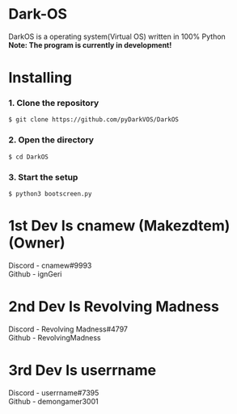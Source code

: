 
# Dark-OS
DarkOS is a operating system(Virtual OS) written in 100% Python   
**Note: The program is currently in development!**

#
# Installing

### 1. Clone the repository
    $ git clone https://github.com/pyDarkVOS/DarkOS
### 2. Open the directory
    $ cd DarkOS
### 3. Start the setup
    $ python3 bootscreen.py

# 1st Dev Is cnamew (Makezdtem) (Owner)
Discord - cnamew#9993 <br />
Github  - ignGeri <br />

# 2nd Dev Is Revolving Madness
Discord - Revolving Madness#4797 <br />
Github  - RevolvingMadness <br />

# 3rd Dev Is userrname
Discord - userrname#7395 <br />
Github  - demongamer3001 <br />
